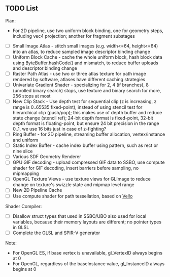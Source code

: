 ## TODO List
Plan:
* For 2D pipeline, use two uniform block binding, one for geometry steps, including vec4 projection;
  another for fragment substages

- [ ] Small Image Atlas - stitch small images (e.g. width<=64, height<=64) into an atlas, to reduce
  sampled image descriptor binding change
- [ ] Uniform Block Cache - cache the whole uniform block, hash block data using ByteBuffer.hashCode()
  and mismatch, to reduce buffer uploads and descriptor binding change
- [ ] Raster Path Atlas - use two or three atlas texture for path image rendered by software, atlases have
  different caching strategies
- [ ] Univariate Gradient Shader - specializing for 2, 4 (if branches), 8 (unrolled binary search) stops,
  use texture and binary search for more, 256 stops at most
- [ ] New Clip Stack - Use depth test for sequential clip (z is increasing, z range is 0..65535 fixed-point),
  instead of using stencil test for hierarchical clip (push/pop); this makes use of depth buffer and
  reduce state change (stencil ref); 24-bit depth format is fixed-point, 32-bit depth format is
  floating-point, but ensure 24 bit precision in the range 0..1, we use 16 bits just in case of z-fighting?
- [ ] Ring Buffer - for 2D pipeline, streaming buffer allocation, vertex/instance and uniform
- [ ] Static Index Buffer - cache index buffer using pattern, such as rect or nine slice
- [ ] Various SDF Geometry Renderer
- [ ] GPU GIF decoding - upload compressed GIF data to SSBO, use compute shader for GIF decoding, insert
  barriers before sampling, no mipmapping
- [ ] OpenGL Texture Views - use texture views for GLImage to reduce change on texture's swizzle state
  and mipmap level range
- [ ] New 2D Pipeline Cache
- [ ] Use compute shader for path tessellation, based on [Vello](https://github.com/linebender/vello)

Shader Compiler:
- [ ] Disallow struct types that used in SSBO/UBO also used for local variables, because their memory
  layouts are different; no pointer types in GLSL
- [ ] Complete the GLSL and SPIR-V generator

Note:
* For OpenGL ES, if base vertex is unavailable, gl_VertexID always begins at 0
* For OpenGL, regardless of the baseInstance value, gl_InstanceID always begins at 0